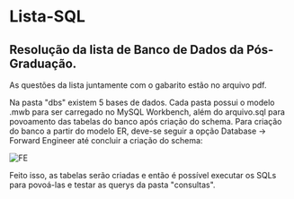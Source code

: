 # Lista-SQL
## Resolução da lista de Banco de Dados da Pós-Graduação.

As questões da lista juntamente com o gabarito estão no arquivo pdf.

Na pasta "dbs" existem 5 bases de dados. Cada pasta possui o modelo .mwb para ser carregado no MySQL Workbench, além do arquivo.sql para povoamento das tabelas do banco após criação do schema. 
Para criação do banco a partir do modelo ER, deve-se seguir a opção Database -> Forward Engineer até concluir a criação do schema:

![FE](https://user-images.githubusercontent.com/31692595/107598507-bfe02300-6bfc-11eb-821b-5091f4197cd4.gif)

Feito isso, as tabelas serão criadas e então é possível executar os SQLs para povoá-las e testar as querys da pasta "consultas". 
